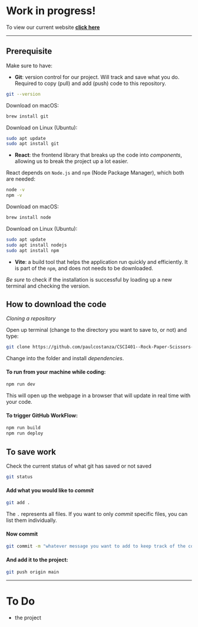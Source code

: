 # Work in progress!

To view our current website **[click here](https://rockpaperscissorsdash.com/)**

---

## Prerequisite

Make sure to have:
- **Git**: version control for our project. Will track and save what you do. Required to copy (pull) and add (push) code to this repository. 

```bash
git --version
```

Download on macOS:
```bash
brew install git
```

Download on Linux (Ubuntu):
```bash
sudo apt update
sudo apt install git
```

- **React**: the frontend library that breaks up the code into *components*, allowing us to break the project up a lot easier. 

React depends on <code>Node.js</code> and <code>npm</code> (Node Package Manager), which both are needed:

```bash
node -v
npm -v
```

Download on macOS:
```bash 
brew install node
```

Download on Linux (Ubuntu):
```bash
sudo apt update
sudo apt install nodejs
sudo apt install npm
```

- **Vite**: a build tool that helps the application run quickly and efficiently. It is part of the <code>npm</code>, and does not needs to be downloaded. 

*Be sure* to check if the installation is successful by loading up a new terminal and checking the version. 


## How to download the code

*Cloning a repository*

Open up terminal (change to the directory you want to save to, or not) and type:

```bash
git clone https://github.com/paulcostanza/CSCI401--Rock-Paper-Scissors-Dash
```

Change into the folder and install *dependencies*. 

#### To run from your machine while coding:

```bash
npm run dev
```

This will open up the webpage in a browser that will update in real time with your code. 

#### To trigger GitHub WorkFlow:

```bash
npm run build
npm run deploy
```

## To save work

Check the current status of what git has saved or not saved
```bash
git status
```

#### Add what you would like to *commit*

```bash
git add .
```

The <code>.</code> represents all files. If you want to only *commit* specific files, you can list them individually. 

#### Now commit
```bash
git commit -m "whatever message you want to add to keep track of the commit"
```

#### And add it to the project:

```bash
git push origin main
```

---

# To Do

- the project